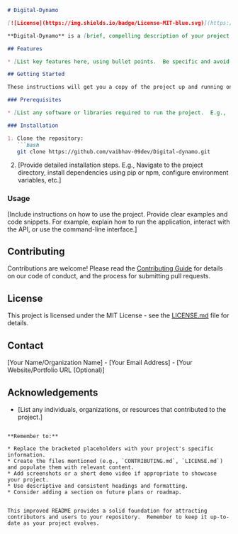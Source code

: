 ```markdown
# Digital-Dynamo

[![License](https://img.shields.io/badge/License-MIT-blue.svg)](https://opensource.org/licenses/MIT)

**Digital-Dynamo** is a [brief, compelling description of your project.  E.g.,  powerful and versatile Python library for data analysis and visualization, a responsive web application for managing project tasks, a collection of scripts for automating system administration tasks, etc.].  Replace this with a concise and accurate description.

## Features

* [List key features here, using bullet points.  Be specific and avoid jargon where possible.  For example:  "Intuitive API for data manipulation", "Interactive data visualizations with customizable charts", "Supports multiple data formats (CSV, JSON, XML)", "Automated testing and CI/CD pipeline", "User-friendly command-line interface".]

## Getting Started

These instructions will get you a copy of the project up and running on your local machine for development and testing purposes.

### Prerequisites

* [List any software or libraries required to run the project.  E.g.,  "Python 3.7 or higher", "Node.js and npm", "PostgreSQL database",  "Specific Python packages (e.g., NumPy, Pandas, Matplotlib)" ]

### Installation

1. Clone the repository:
   ```bash
   git clone https://github.com/vaibhav-09dev/Digital-dynamo.git
   ```
2. [Provide detailed installation steps. E.g., Navigate to the project directory, install dependencies using pip or npm, configure environment variables, etc.]

### Usage

[Include instructions on how to use the project. Provide clear examples and code snippets.  For example, explain how to run the application, interact with the API, or use the command-line interface.]

## Contributing

Contributions are welcome!  Please read the [Contributing Guide](CONTRIBUTING.md) for details on our code of conduct, and the process for submitting pull requests.


## License

This project is licensed under the MIT License - see the [LICENSE.md](LICENSE.md) file for details.


## Contact

[Your Name/Organization Name] - [Your Email Address] - [Your Website/Portfolio URL (Optional)]


## Acknowledgements

* [List any individuals, organizations, or resources that contributed to the project.]


```

**Remember to:**

* Replace the bracketed placeholders with your project's specific information.
* Create the files mentioned (e.g., `CONTRIBUTING.md`, `LICENSE.md`) and populate them with relevant content.
* Add screenshots or a short demo video if appropriate to showcase your project.
* Use descriptive and consistent headings and formatting.
* Consider adding a section on future plans or roadmap.


This improved README provides a solid foundation for attracting contributors and users to your repository.  Remember to keep it up-to-date as your project evolves.
